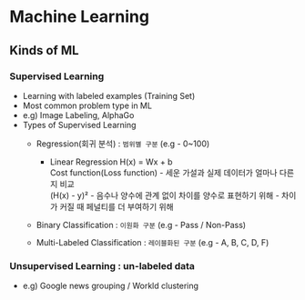 # Machine Learning

## Kinds of ML

### Supervised Learning  
 - Learning with labeled examples (Training Set)
 - Most common problem type in ML
 - e.g) Image Labeling, AlphaGo
 - Types of Supervised Learning
   - Regression(회귀 분석) : `범위별 구분` (e.g - 0~100)  
     - Linear Regression
       H(x) = Wx + b  
       Cost function(Loss function) - 세운 가설과 실제 데이터가 얼마나 다른지 비교  
       (H(x) - y)² - 음수나 양수에 관계 없이 차이를 양수로 표현하기 위해
                   - 차이가 커질 때 페널티를 더 부여하기 위해
  
   - Binary Classification : `이원화 구분` (e.g - Pass / Non-Pass)
   - Multi-Labeled Classification : `레이블화된 구분` (e.g - A, B, C, D, F)


### Unsupervised Learning : un-labeled data  
 - e.g) Google news grouping / Workld clustering  

